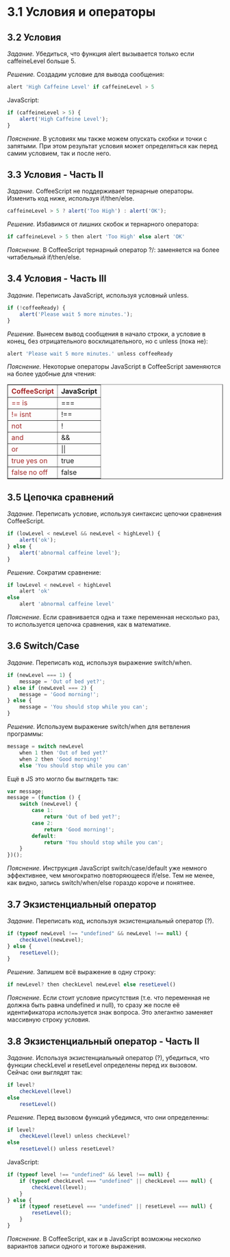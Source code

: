 # 3.1 Условия и операторы

## 3.2 Условия

_Задание._
Убедиться, что функция alert вызывается только если caffeineLevel больше 5.

_Решение._
Создадим условие для вывода сообщения:
```javascript
alert 'High Caffeine Level' if caffeineLevel > 5
```
JavaScript:
```javascript
if (caffeineLevel > 5) {
    alert('High Caffeine Level');
}
```

_Пояснение._
В условиях мы также можем опускать скобки и точки с запятыми. При этом результат условия может определяться как перед самим условием, так и после него.

## 3.3 Условия - Часть II

_Задание._
CoffeeScript не поддерживает тернарные операторы. Изменить код ниже, используя if/then/else.
```javascript
caffeineLevel > 5 ? alert('Too High') : alert('OK');
```

_Решение._
Избавимся от лишних скобок и тернарного оператора:
```javascript
if caffeineLevel > 5 then alert 'Too High' else alert 'OK'
```

_Пояснение._
В CoffeeScript тернарный оператор ?/: заменяется на более читабельный if/then/else.

## 3.4 Условия - Часть III

_Задание._
Переписать JavaScript, используя условный unless.
```javascript
if (!coffeeReady) {
    alert('Please wait 5 more minutes.');
}
```

_Решение._
Вынесем вывод сообщения в начало строки, а условие в конец, без отрицательного восклицательного, но с unless (пока не):
```javascript
alert 'Please wait 5 more minutes.' unless coffeeReady
```

_Пояснение._
Некоторые операторы JavaScript в CoffeeScript заменяются на более удобные для чтения:
<table border="1">
    <tr>
        <th style="color: brown">CoffeeScript</th>
        <th>JavaScript</th>
    </tr>
    <tr>
        <td style="color: brown">==   is</td>
        <td>===</td>
    </tr>
    <tr>
        <td style="color: brown">!=   isnt</td>
        <td>!==</td>
    </tr>
    <tr>
        <td style="color: brown">not</td>
        <td>!</td>
    </tr>
    <tr>
        <td style="color: brown">and</td>
        <td>&&</td>
    </tr>
    <tr>
        <td style="color: brown">or</td>
        <td>||</td>
    </tr>
    <tr>
        <td style="color: brown">true   yes   on</td>
        <td>true</td>
    </tr>
    <tr>
        <td style="color: brown">false   no   off</td>
        <td>false</td>
    </tr>

</table>

## 3.5 Цепочка сравнений

_Задание._
Переписать условие, используя синтаксис цепочки сравнения CoffeeScript.
```javascript
if (lowLevel < newLevel && newLevel < highLevel) {
    alert('ok');
} else {
    alert('abnormal caffeine level');
}
```

_Решение._
Сократим сравнение:
```javascript
if lowLevel < newLevel < highLevel
    alert 'ok'
else
    alert 'abnormal caffeine level'
```

_Пояснение._
Если сравнивается одна и таже переменная несколько раз, то используется цепочка сравнения, как в математике.

## 3.6 Switch/Case

_Задание._
Переписать код, используя выражение switch/when.
```javascript
if (newLevel === 1) {
    message = 'Out of bed yet?';
} else if (newLevel === 2) {
    message = 'Good morning!';
} else {
    message = 'You should stop while you can';
}
```

_Решение._
Используем выражение switch/when для ветвления программы:
```javascript
message = switch newLevel
    when 1 then 'Out of bed yet?'
    when 2 then 'Good morning!'
    else 'You should stop while you can'
```
Ещё в JS это могло бы выглядеть так: 
```javascript
var message;
message = (function () {
    switch (newLevel) {
        case 1:
            return 'Out of bed yet?';
        case 2:
            return 'Good morning!';
        default:
            return 'You should stop while you can';
    }
})();
```

_Пояснение._
Инструкция JavaScript switch/case/default уже немного эффективнее, чем многократно повторяющееся if/else. Тем не менее, как видно, запись switch/when/else гораздо короче и понятнее.

## 3.7 Экзистенциальный оператор

_Задание._
Переписать код, используя экзистенциальный оператор (?).
```javascript
if (typeof newLevel !== "undefined" && newLevel !== null) {
    checkLevel(newLevel);
} else {
    resetLevel();
}
```

_Решение._
Запишем всё выражение в одну строку:
```javascript
if newLevel? then checkLevel newLevel else resetLevel()
```

_Пояснение._
Если стоит условие присутствия (т.е. что переменная не должна быть равна undefined и null), то сразу же после её идентификатора используется знак вопроса. Это элегантно заменяет массивную строку условия.

## 3.8 Экзистенциальный оператор - Часть II

_Задание._
Используя экзистенциальный оператор (?), убедиться, что функции  checkLevel и resetLevel определены перед их вызовом.   
Сейчас они выглядят так:
```javascript
if level?
    checkLevel(level)
else
    resetLevel()
```

_Решение._
Перед вызовом функций убедимся, что они определенны:
```javascript
if level?
    checkLevel(level) unless checkLevel?
else
    resetLevel() unless resetLevel?
```
JavaScript:
```javascript
if (typeof level !== "undefined" && level !== null) {
    if (typeof checkLevel === "undefined" || checkLevel === null) {
        checkLevel(level);
    }
} else {
    if (typeof resetLevel === "undefined" || resetLevel === null) {
        resetLevel();
    }
}
```

_Пояснение._
В CoffeeScript, как и в JavaScript возможны несколко вариантов записи одного и тогоже выражения.